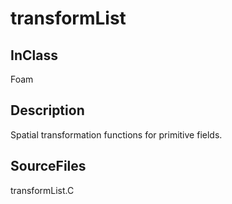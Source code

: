 # transformList 
## InClass
Foam

## Description
Spatial transformation functions for primitive fields.

## SourceFiles
transformList.C

